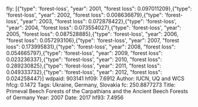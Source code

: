 fly: [{"type": 'forest-loss', "year": 2001, "forest loss": 0.097011209},{"type": 'forest-loss', "year": 2002, "forest loss": 0.008636679},{"type": 'forest-loss', "year": 2003, "forest loss": 0.072878422},{"type": 'forest-loss', "year": 2004, "forest loss": 0.073554027},{"type": 'forest-loss', "year": 2005, "forest loss": 0.087528885},{"type": 'forest-loss', "year": 2006, "forest loss": 0.057293106},{"type": 'forest-loss', "year": 2007, "forest loss": 0.173995831},{"type": 'forest-loss', "year": 2008, "forest loss": 0.054665797},{"type": 'forest-loss', "year": 2009, "forest loss": 0.023236337},{"type": 'forest-loss', "year": 2010, "forest loss": 0.289230825},{"type": 'forest-loss', "year": 2011, "forest loss": 0.049333732},{"type": 'forest-loss', "year": 2012, "forest loss": 0.024258447}]
wdpaid: 903141
hf09: 7.6912
Author: IUCN, UQ and WCS
hfcg: 0.1472
Tags: Ukraine, Germany, Slovakia
fc: 250.8877273
Title: Primeval Beech Forests of the Carpathians and the Ancient Beech Forests of Germany
Year: 2007
Date: 2017
hf93: 7.4956
